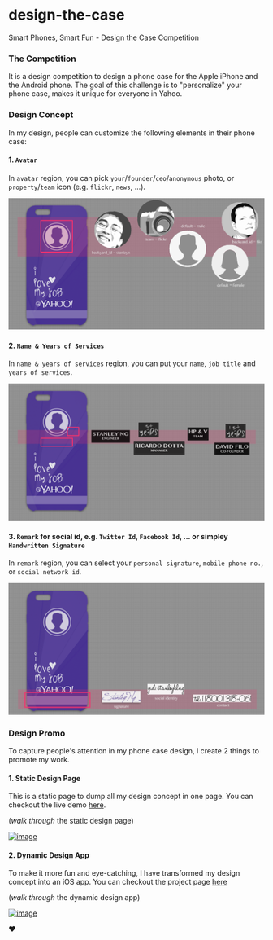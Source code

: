 design-the-case
===============

Smart Phones, Smart Fun - Design the Case Competition

### The Competition

It is a design competition to design a phone case for the Apple iPhone and the Android phone.  The goal of this challenge is to "personalize" your phone case, makes it unique for everyone in Yahoo.

### Design Concept

In my design, people can customize the following elements in their phone case:

#### 1. `Avatar`

In `avatar` region, you can pick `your`/`founder`/`ceo`/`anonymous` photo, or `property`/`team` icon (e.g. `flickr`, `news`, ...).

[![image](assets/images/avatar.png)](http://stanleyhlng.github.io/design-the-case/assets/images/avatar.png)

#### 2. `Name & Years of Services`

In `name & years of services` region, you can put your `name`, `job title` and `years of services`.

[![image](assets/images/name-yos.png)](http://stanleyhlng.github.io/design-the-case/assets/images/name-yos.png)

#### 3. `Remark` for social id, e.g. `Twitter Id`, `Facebook Id`, ... or simpley `Handwritten Signature`

In `remark` region, you can select your `personal signature`, `mobile phone no.`, or `social network id`.

[![image](assets/images/remark.png)](http://stanleyhlng.github.io/design-the-case/assets/images/remark.png)

### Design Promo

To capture people's attention in my phone case design, I create 2 things to promote my work.

#### 1. Static Design Page

This is a static page to dump all my design concept in one page.  You can checkout the live demo [here](https://bit.ly/designthecase).

(*walk through* the static design page)

[![image](assets/images/walk-through.gif)](https://bit.ly/designthecase)

#### 2. Dynamic Design App 

To make it more fun and eye-catching, I have transformed my design concept into an iOS app.  You can checkout the project page [here](https://bit.ly/ios8_designthecase)

(*walk through* the dynamic design app)

[![image](assets/images/ios8_designthecase.gif)](https://bit.ly/ios8_designthecase)

❤
